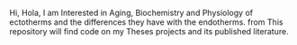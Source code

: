 Hi, Hola,
I am Interested in Aging, Biochemistry and Physiology of ectotherms and the differences they have with the endotherms. from
This repository will find code on my Theses projects and its published literature.
  
<!---
Lily-Wiens/Lily-Wiens is a ✨ special ✨ repository because its `README.md` (this file) appears on your GitHub profile.
You can click the Preview link to take a look at your changes.
--->
